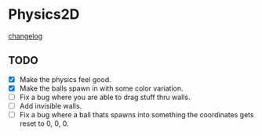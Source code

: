 # Physics2D

[changelog](CHANGELOG.MD)

## TODO

- [x] Make the physics feel good.
- [x] Make the balls spawn in with some color variation.
- [ ] Fix a bug where you are able to drag stuff thru walls.
- [ ] Add invisible walls.
- [ ] Fix a bug where a ball thats spawns into something the coordinates gets reset to 0, 0, 0.
